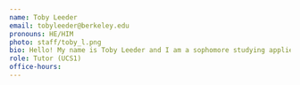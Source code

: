 ```yaml
---
name: Toby Leeder
email: tobyleeder@berkeley.edu
pronouns: HE/HIM
photo: staff/toby_l.png
bio: Hello! My name is Toby Leeder and I am a sophomore studying applied mathematics. I took Data 8 my freshman year and fell in love with the course, and I'm looking forward to helping others do the same!
role: Tutor (UCS1)
office-hours: 
---
```

